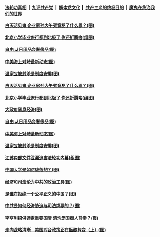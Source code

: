 ####  [法轮功真相](../../../../basic/blob/master/README.md?t=04250602) &nbsp;|&nbsp; [九评共产党](../../../../9ping.md/blob/master/README.md?t=04250602) &nbsp;|&nbsp; [解体党文化](../../../../jtdwh.md/blob/master/README.md?t=04250602)  &nbsp;|&nbsp; [共产主义的终极目的](../../../../gczydzjmd.md/blob/master/README.md?t=04250602) &nbsp;|&nbsp; [魔鬼在统治我们的世界](../../../../mgztzwmdsj.md/blob/master/README.md?t=04250602) 

#### [白天活见鬼 企业家孙大午究竟犯了什么罪？(图)](../pages/p4/969735.md?t=04250602) 

#### [北京小学毕业旅行都到北极了 你还折腾啥(组图)](../pages/p4/969695.md?t=04250602) 


#### [自由 从日用品变奢侈品(图)](../pages/p4/969701.md?t=04250602) 

#### [中美海上对峙最新动态(图)](../pages/p4/969699.md?t=04250602) 

#### [温家宝被封杀是制度安排(图)](../pages/p4/969607.md?t=04250602) 



#### [白天活见鬼 企业家孙大午究竟犯了什么罪？(图)](../pages/p4/969735.md?t=04250602) 

#### [北京小学毕业旅行都到北极了 你还折腾啥(组图)](../pages/p4/969695.md?t=04250602) 


#### [大政府窒息经济(图)](../pages/p4/969601.md?t=04250602) 

#### [自由 从日用品变奢侈品(图)](../pages/p4/969701.md?t=04250602) 

#### [中美海上对峙最新动态(图)](../pages/p4/969699.md?t=04250602) 




#### [温家宝被封杀是制度安排(图)](../pages/p4/969607.md?t=04250602) 

#### [江苏内部文件泄漏迫害法轮功内幕(组图)](../pages/p4/969600.md?t=04250602) 

#### [中国大学是如何堕落的？(图)](../pages/p4/969581.md?t=04250602) 

#### [经济和司法沦为中共的政治工具(图)](../pages/p4/969565.md?t=04250602) 

#### [是谁在拒绝一个公平正义的中国？(图)](../pages/p4/969568.md?t=04250602) 

#### [中共是如何经济胁迫与司法绑票的？(图)](../pages/p4/969563.md?t=04250602) 


#### [李亨利招供透露重要国情 清洗爱国商人前奏？(图)](../pages/p4/969508.md?t=04250602) 

#### [走向战略清晰　美国对台政策正在酝酿转变（上）(图)](../pages/p4/969506.md?t=04250602) 

